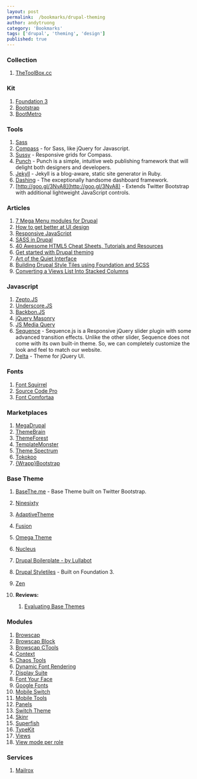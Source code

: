 ```yaml
---
layout: post
permalink:  /bookmarks/drupal-theming
author: andytruong
category: 'Bookmarks'
tags: ['drupal', 'theming', 'design']
published: true
---
```


### Collection

1. [TheToolBox.cc](http://www.thetoolbox.cc/)

### Kit

1. [Foundation 3](http://goo.gl/p9URq)
1. [Bootstrap](http://goo.gl/z7lMH)
1. [BootMetro](http://aozora.github.com/bootmetro/)

### Tools

1. [Sass](http://sass-lang.com/)
1. [Compass](http://compass-style.org/) - for Sass, like jQuery for Javascript.
1. [Sussy](http://susy.oddbird.net/) - Responsive grids for Compass.
1. [Punch](http://goo.gl/FUDv5) - Punch is a simple, intuitive web publishing framework that will delight both designers and developers.
1. [Jekyll](http://goo.gl/EMfNC) - Jekyll is a blog-aware, static site generator in Ruby.
1. [Dashing](http://shopify.github.com/dashing/) - The exceptionally handsome dashboard framework.
1. [http://goo.gl/3NvA8](http://goo.gl/3NvA8) - Extends Twitter Bootstrap with additional lightweight JavaScript controls.

### Articles

1. [7 Mega Menu modules for Drupal](http://goo.gl/ReqUS)
1. [How to get better at UI design](http://goo.gl/3Vr5f)
1. [Responsive JavaScript](http://goo.gl/FxuaL)
1. [SASS in Drupal](http://goo.gl/0hDce)
1. [40 Awesome HTML5 Cheat Sheets, Tutorials and Resources](http://goo.gl/vBO9W)
1. [Get started with Drupal theming](http://designtotheme.com/)
1. [Art of the Quiet Interface](http://goo.gl/uQADU)
1. [Building Drupal Style Tiles using Foundation and SCSS](http://goo.gl/cVI1Q)
1. [Converting a Views List Into Stacked Columns](http://goo.gl/RPkyW)

### Javascript

1. [Zepto.JS](http://zeptojs.com/)
1. [Underscore.JS](http://underscorejs.org/)
1. [Backbon.JS](http://backbonejs.org/ "")
1. [jQuery Masonry](http://masonry.desandro.com/)
1. [JS Media Query](http://goo.gl/gGA8W)
1. [Sequence](http://www.sequencejs.com/) - Sequence.js is a Responsive jQuery slider plugin with some advanced transition effects. Unlike the other slider, Sequence does not come with its own built-in theme. So, we can completely customize the look and feel to match our website.
1. [Delta](http://kiandra.github.com/Delta-jQuery-UI-Theme/) - Theme for jQuery UI.

### Fonts

1. [Font Squirrel](http://www.fontsquirrel.com/ "")
1. [Source Code Pro](http://goo.gl/nmrG0 "")
1. [Font Comfortaa](http://goo.gl/AxWHq "")

### Marketplaces

1. [MegaDrupal](http://megadrupal.com/)
1. [ThemeBrain](http://themebrain.com/)
1. [ThemeForest](http://goo.gl/WHRp4 "Drupal Themes at ThemeForest")
1. [TemplateMonster](http://goo.gl/IsIyy "")
1. [Theme Spectrum](http://themespectrum.com/)
1. [Tokokoo](http://tokokoo.com/)
1. [{Wrapp}Bootstrap](https://wrapbootstrap.com/)

### Base Theme

1. [BaseThe.me](http://basethe.me/) - Base Theme built on Twitter Bootstrap.
1. [Ninesixty](http://drupal.org/project/ninesixty)
1. [AdaptiveTheme](http://drupal.org/project/adaptivetheme)
1. [Fusion](http://drupal.org/project/fusion)
1. [Omega Theme](http://drupal.org/node/819164)
1. [Nucleus](http://drupal.org/project/nucleus)
1. [Drupal Boilerplate - by Lullabot](http://goo.gl/0q0kZ "Drupal Boilerplate")
1. [Drupal Styletiles](http://goo.gl/FCVr4) - Built on Foundation 3.
1. [Zen](http://drupal.org/project/zen)
1. **Reviews:**

    1. [Evaluating Base Themes](http://goo.gl/Giohy "Munich 2012")

### Modules

1. [Browscap](http://drupal.org/project/browscap/)
1. [Browscap Block](http://drupal.org/project/browscap_block/)
1. [Browscap CTools](http://drupal.org/project/browscap_ctools)
1. [Context](http://drupal.org/project/context)
1. [Chaos Tools](http://drupal.org/project/ctools)
1. [Dynamic Font Rendering](http://drupal.org/project/dfont)
1. [Display Suite](http://drupal.org/project/ds)
1. [Font Your Face](http://drupal.org/project/fontyourface)
1. [Google Fonts](http://drupal.org/project/google_fonts)
1. [Mobile Switch](http://drupal.org/project/mobile_switch)
1. [Mobile Tools](http://drupal.org/project/mobile_tools)
1. [Panels](http://drupal.org/project/panels)
1. [Switch Theme](http://drupal.org/project/switchtheme)
1. [Skinr](http://drupal.org/project/skinr)
1. [Superfish](http://drupal.org/project/superfish)
1. [TypeKit](http://drupal.org/project/typekit)
1. [Views](http://drupal.org/project/views)
1. [View mode per role](http://goo.gl/8y1sM)

### Services

1. [Mailrox](https://www.mailrox.com/)